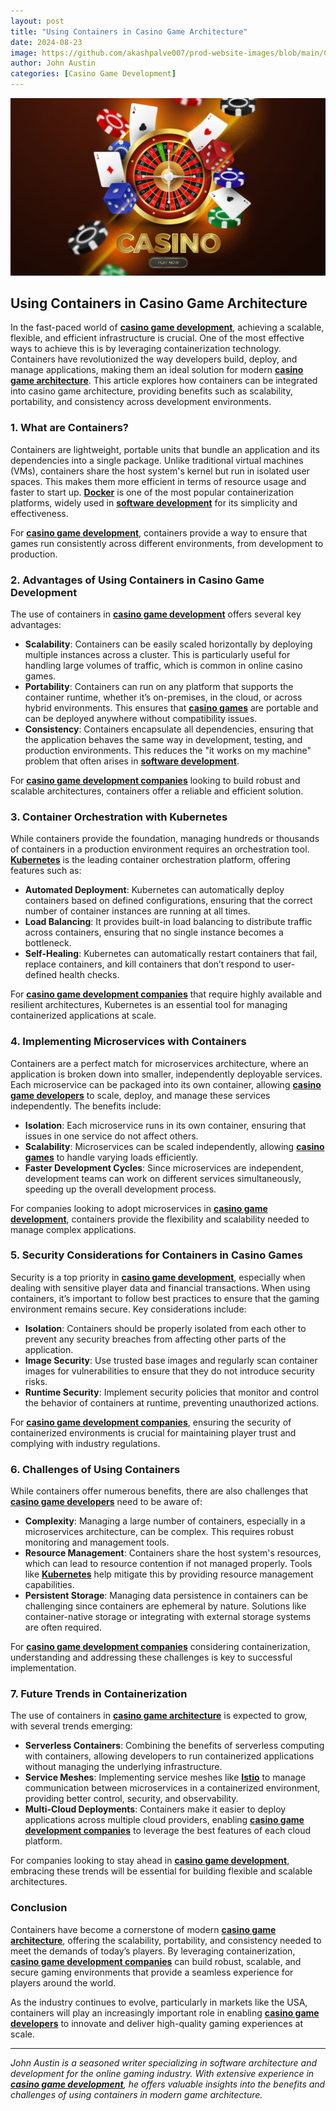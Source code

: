 ```yaml
---
layout: post
title: "Using Containers in Casino Game Architecture"
date: 2024-08-23
image: https://github.com/akashpalve007/prod-website-images/blob/main/Casino%20Games%20(1).png?raw=true
author: John Austin
categories: [Casino Game Development]
---
```


![Casino Games](https://github.com/akashpalve007/prod-website-images/blob/main/Casino%20Games%20(1).png?raw=true)

## Using Containers in Casino Game Architecture

In the fast-paced world of [**casino game development**](https://sdlccorp.com/services/games/casino-game-development-company/), achieving a scalable, flexible, and efficient infrastructure is crucial. One of the most effective ways to achieve this is by leveraging containerization technology. Containers have revolutionized the way developers build, deploy, and manage applications, making them an ideal solution for modern [**casino game architecture**](https://sdlccorp.com/services/games/casino-game-development-company/). This article explores how containers can be integrated into casino game architecture, providing benefits such as scalability, portability, and consistency across development environments.

### 1. **What are Containers?**

Containers are lightweight, portable units that bundle an application and its dependencies into a single package. Unlike traditional virtual machines (VMs), containers share the host system's kernel but run in isolated user spaces. This makes them more efficient in terms of resource usage and faster to start up. [**Docker**](https://www.docker.com/) is one of the most popular containerization platforms, widely used in [**software development**](https://kubernetes.io/) for its simplicity and effectiveness.

For [**casino game development**](https://sdlccorp.com/services/games/casino-game-development-company/), containers provide a way to ensure that games run consistently across different environments, from development to production.

### 2. **Advantages of Using Containers in Casino Game Development**

The use of containers in [**casino game development**](https://sdlccorp.com/services/games/casino-game-development-company/) offers several key advantages:

- **Scalability**: Containers can be easily scaled horizontally by deploying multiple instances across a cluster. This is particularly useful for handling large volumes of traffic, which is common in online casino games.
- **Portability**: Containers can run on any platform that supports the container runtime, whether it’s on-premises, in the cloud, or across hybrid environments. This ensures that [**casino games**](https://kubernetes.io/) are portable and can be deployed anywhere without compatibility issues.
- **Consistency**: Containers encapsulate all dependencies, ensuring that the application behaves the same way in development, testing, and production environments. This reduces the "it works on my machine" problem that often arises in [**software development**](https://www.docker.com/).

For [**casino game development companies**](https://sdlccorp.com/services/games/casino-game-development-company/) looking to build robust and scalable architectures, containers offer a reliable and efficient solution.

### 3. **Container Orchestration with Kubernetes**

While containers provide the foundation, managing hundreds or thousands of containers in a production environment requires an orchestration tool. [**Kubernetes**](https://kubernetes.io/) is the leading container orchestration platform, offering features such as:

- **Automated Deployment**: Kubernetes can automatically deploy containers based on defined configurations, ensuring that the correct number of container instances are running at all times.
- **Load Balancing**: It provides built-in load balancing to distribute traffic across containers, ensuring that no single instance becomes a bottleneck.
- **Self-Healing**: Kubernetes can automatically restart containers that fail, replace containers, and kill containers that don’t respond to user-defined health checks.

For [**casino game development companies**](https://sdlccorp.com/services/games/casino-game-development-company/) that require highly available and resilient architectures, Kubernetes is an essential tool for managing containerized applications at scale.

### 4. **Implementing Microservices with Containers**

Containers are a perfect match for microservices architecture, where an application is broken down into smaller, independently deployable services. Each microservice can be packaged into its own container, allowing [**casino game developers**](https://sdlccorp.com/services/games/casino-game-development-company/) to scale, deploy, and manage these services independently. The benefits include:

- **Isolation**: Each microservice runs in its own container, ensuring that issues in one service do not affect others.
- **Scalability**: Microservices can be scaled independently, allowing [**casino games**](https://aws.amazon.com/microservices/) to handle varying loads efficiently.
- **Faster Development Cycles**: Since microservices are independent, development teams can work on different services simultaneously, speeding up the overall development process.

For companies looking to adopt microservices in [**casino game development**](https://aws.amazon.com/microservices/), containers provide the flexibility and scalability needed to manage complex applications.

### 5. **Security Considerations for Containers in Casino Games**

Security is a top priority in [**casino game development**](https://sdlccorp.com/services/games/casino-game-development-company/), especially when dealing with sensitive player data and financial transactions. When using containers, it’s important to follow best practices to ensure that the gaming environment remains secure. Key considerations include:

- **Isolation**: Containers should be properly isolated from each other to prevent any security breaches from affecting other parts of the application.
- **Image Security**: Use trusted base images and regularly scan container images for vulnerabilities to ensure that they do not introduce security risks.
- **Runtime Security**: Implement security policies that monitor and control the behavior of containers at runtime, preventing unauthorized actions.

For [**casino game development companies**](https://sdlccorp.com/services/games/casino-game-development-company/), ensuring the security of containerized environments is crucial for maintaining player trust and complying with industry regulations.

### 6. **Challenges of Using Containers**

While containers offer numerous benefits, there are also challenges that [**casino game developers**](https://sdlccorp.com/services/games/casino-game-development-company/) need to be aware of:

- **Complexity**: Managing a large number of containers, especially in a microservices architecture, can be complex. This requires robust monitoring and management tools.
- **Resource Management**: Containers share the host system's resources, which can lead to resource contention if not managed properly. Tools like [**Kubernetes**](https://kubernetes.io/) help mitigate this by providing resource management capabilities.
- **Persistent Storage**: Managing data persistence in containers can be challenging since containers are ephemeral by nature. Solutions like container-native storage or integrating with external storage systems are often required.

For [**casino game development companies**](https://sdlccorp.com/services/games/casino-game-development-company/) considering containerization, understanding and addressing these challenges is key to successful implementation.

### 7. **Future Trends in Containerization**

The use of containers in [**casino game architecture**](https://sdlccorp.com/services/games/casino-game-development-company/) is expected to grow, with several trends emerging:

- **Serverless Containers**: Combining the benefits of serverless computing with containers, allowing developers to run containerized applications without managing the underlying infrastructure.
- **Service Meshes**: Implementing service meshes like [**Istio**](https://istio.io/) to manage communication between microservices in a containerized environment, providing better control, security, and observability.
- **Multi-Cloud Deployments**: Containers make it easier to deploy applications across multiple cloud providers, enabling [**casino game development companies**](https://aws.amazon.com/multi-cloud/) to leverage the best features of each cloud platform.

For companies looking to stay ahead in [**casino game development**](https://aws.amazon.com/multi-cloud/), embracing these trends will be essential for building flexible and scalable architectures.

### Conclusion

Containers have become a cornerstone of modern [**casino game architecture**](https://sdlccorp.com/services/games/casino-game-development-company/), offering the scalability, portability, and consistency needed to meet the demands of today’s players. By leveraging containerization, [**casino game development companies**](https://sdlccorp.com/services/games/casino-game-development-company/) can build robust, scalable, and secure gaming environments that provide a seamless experience for players around the world.

As the industry continues to evolve, particularly in markets like the USA, containers will play an increasingly important role in enabling [**casino game developers**](https://sdlccorp.com/services/games/casino-game-development-company/) to innovate and deliver high-quality gaming experiences at scale.

---

*John Austin is a seasoned writer specializing in software architecture and development for the online gaming industry. With extensive experience in [**casino game development**](https://sdlccorp.com/services/games/casino-game-development-company/), he offers valuable insights into the benefits and challenges of using containers in modern game architecture.*



